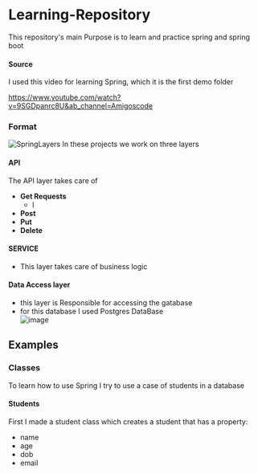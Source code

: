 # Learning-Repository

This repository's main Purpose is to learn and practice spring and spring boot

#### Source

I used this video for learning  Spring, which it is the first demo folder

https://www.youtube.com/watch?v=9SGDpanrc8U&ab_channel=Amigoscode

### Format
![SpringLayers](https://user-images.githubusercontent.com/46730204/207944680-dac0f57d-501d-40a7-8ce2-1bcfeea5dc53.png)
In these projects we work on three layers
#### API
The API layer takes care of</br>
- **Get Requests**
  - I
- **Post**
- **Put**
- **Delete**
#### SERVICE
- This layer takes care of business logic
#### Data Access layer
- this layer is Responsible for accessing the gatabase
 - for this database I used Postgres DataBase</br> 
 ![image](https://user-images.githubusercontent.com/46730204/207957917-fd36ab32-f8a7-468a-b21a-f41fdd84b269.png)</br>
 
 ## Examples</br>
 ### Classes</br>
 To learn how to use Spring I try to use a case of students in a database
 #### Students
 First I made a student class which creates a student that has a property:</br>
 - name
 - age
 - dob
 - email
 #### 
 


